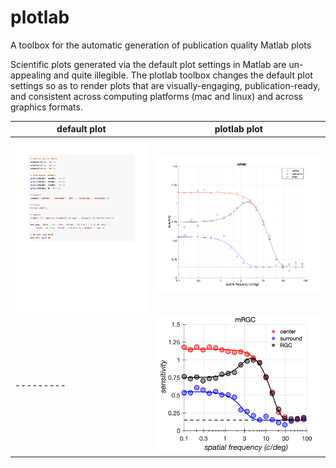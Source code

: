 # plotlab
A toolbox for the automatic generation of publication quality Matlab plots

Scientific plots generated via the default plot settings in Matlab are un-appealing and quite illegible.
The plotlab toolbox changes the default plot settings so as to render plots that are visually-engaging, publication-ready, and consistent across computing platforms (mac and linux) and across graphics formats. 

   
| default plot  | plotlab plot|
| ------------- | ------------- |
|  ![](assets/plotcode.png) | ![](assets/demoPlotDefault.png)|
| --------- | ![](assets/demoPlot.png)  |


